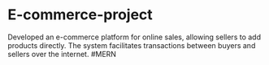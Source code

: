 # E-commerce-project
Developed an e-commerce platform for online sales,
allowing sellers to add products directly. The system
facilitates transactions between buyers and sellers over the
internet.
#MERN
